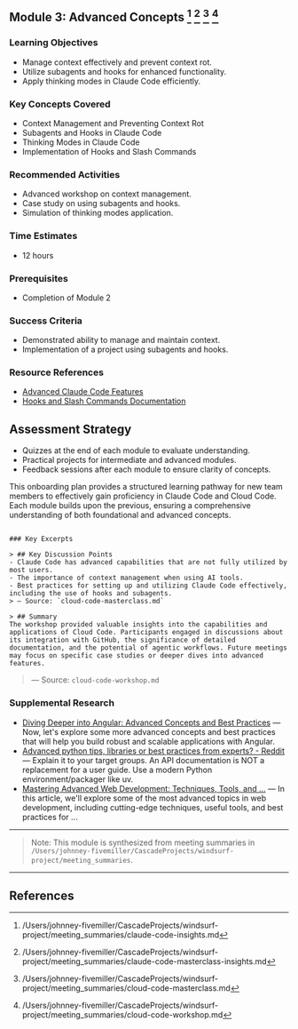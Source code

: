 ## Module 3: Advanced Concepts [^1] [^2] [^3] [^4]

### Learning Objectives
- Manage context effectively and prevent context rot.
- Utilize subagents and hooks for enhanced functionality.
- Apply thinking modes in Claude Code efficiently.

### Key Concepts Covered
- Context Management and Preventing Context Rot
- Subagents and Hooks in Claude Code
- Thinking Modes in Claude Code
- Implementation of Hooks and Slash Commands

### Recommended Activities
- Advanced workshop on context management.
- Case study on using subagents and hooks.
- Simulation of thinking modes application.

### Time Estimates
- 12 hours

### Prerequisites
- Completion of Module 2

### Success Criteria
- Demonstrated ability to manage and maintain context.
- Implementation of a project using subagents and hooks.

### Resource References
- [Advanced Claude Code Features](#)
- [Hooks and Slash Commands Documentation](#)

## Assessment Strategy
- Quizzes at the end of each module to evaluate understanding.
- Practical projects for intermediate and advanced modules.
- Feedback sessions after each module to ensure clarity of concepts.

This onboarding plan provides a structured learning pathway for new team members to effectively gain proficiency in Claude Code and Cloud Code. Each module builds upon the previous, ensuring a comprehensive understanding of both foundational and advanced concepts.
```

### Key Excerpts

> ## Key Discussion Points
- Claude Code has advanced capabilities that are not fully utilized by most users.
- The importance of context management when using AI tools.
- Best practices for setting up and utilizing Claude Code effectively, including the use of hooks and subagents.
> — Source: `cloud-code-masterclass.md`

> ## Summary
The workshop provided valuable insights into the capabilities and applications of Cloud Code. Participants engaged in discussions about its integration with GitHub, the significance of detailed documentation, and the potential of agentic workflows. Future meetings may focus on specific case studies or deeper dives into advanced features.
```
> — Source: `cloud-code-workshop.md`


### Supplemental Research

- [Diving Deeper into Angular: Advanced Concepts and Best Practices](https://medium.com/@durgakiran2024/diving-deeper-into-angular-advanced-concepts-and-best-practices-82d6e0dceaff) — Now, let's explore some more advanced concepts and best practices that will help you build robust and scalable applications with Angular.
- [Advanced python tips, libraries or best practices from experts? - Reddit](https://www.reddit.com/r/Python/comments/1g5xswk/advanced_python_tips_libraries_or_best_practices/) — Explain it to your target groups. An API documentation is NOT a replacement for a user guide. Use a modern Python environment/packager like uv.
- [Mastering Advanced Web Development: Techniques, Tools, and ...](https://muhammedcuma.medium.com/mastering-advanced-web-development-techniques-tools-and-best-practices-36376a949914) — In this article, we'll explore some of the most advanced topics in web development, including cutting-edge techniques, useful tools, and best practices for ...

---

> Note: This module is synthesized from meeting summaries in `/Users/johnney-fivemiller/CascadeProjects/windsurf-project/meeting_summaries`.


---

## References
[^1]: /Users/johnney-fivemiller/CascadeProjects/windsurf-project/meeting_summaries/claude-code-insights.md
[^2]: /Users/johnney-fivemiller/CascadeProjects/windsurf-project/meeting_summaries/claude-code-masterclass-insights.md
[^3]: /Users/johnney-fivemiller/CascadeProjects/windsurf-project/meeting_summaries/cloud-code-masterclass.md
[^4]: /Users/johnney-fivemiller/CascadeProjects/windsurf-project/meeting_summaries/cloud-code-workshop.md
